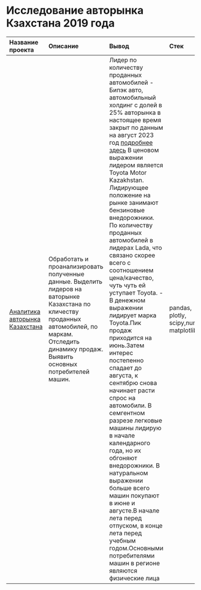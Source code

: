 # Исследование авторынка Кзахстана 2019 года
| Название проекта | Описание | Вывод| Стек|
| :-------- | :----------- |:----------- | :-----------|
|[Аналитика авторынка Казахстана](https://github.com/Polinailinet/Auto_market_KZ/blob/main/Auto_KZ_2019.ipynb)  | Обработать и проанализировать полученные данные. Выделить лидеров на ваторынке Казахстана по кличеству проданных автомобилей, по маркам. Отследить динамику продаж. Выявить основных потребителей машин. |Лидер по количеству проданных автомобилей - Бипэк авто, автомобильный холдинг с долей в 25% авторынка в настоящее время закрыт по данным на август 2023 год [подробнее здесь](https://www.gazeta.ru/auto/2021/09/27_a_14024917.shtml)  В ценовом выражении лидером является Toyota Motor Kazakhstan.  Лидирующее положение на рынке занимают бензиновые внедорожники.  По количеству проданных автомобилей в лидерах Lada, что связано скорее всего с соотношением цена/качество, чуть чуть ей уступает Toyota.  - В денежном выражении лидирует маркa Toyota.Пик продаж приходится на июнь.Затем интерес постепенно спадает до августа, к сентябрю снова начинает расти спрос на автомобили. В семгентном разрезе легковые машины лидирую в начале календарного года, но их обгоняют внедорожники. В натуральном выражении больше всего машин покупают в июне и августе.В начале лета перед отпуском, в конце лета перед учебным годом.Основными потребителями машин в регионе являются физические лица| pandas, plotly, scipy,numpy, matplotlib |
